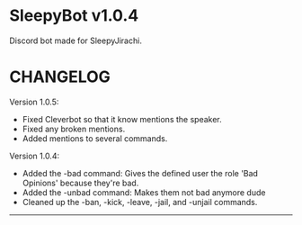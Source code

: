 # SleepyBot v1.0.4
Discord bot made for SleepyJirachi.

# CHANGELOG

Version 1.0.5:
- Fixed Cleverbot so that it know mentions the speaker.
- Fixed any broken mentions.
- Added mentions to several commands.

Version 1.0.4:
- Added the -bad command: Gives the defined user the role 'Bad Opinions' because they're bad.
- Added the -unbad command: Makes them not bad anymore dude
- Cleaned up the -ban, -kick, -leave, -jail, and -unjail commands.

_________________________________________________________________________________________________________________________
